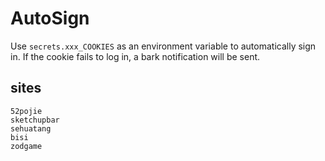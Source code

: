 # AutoSign
Use `secrets.xxx_COOKIES` as an environment variable to automatically sign in. If the cookie fails to log in, a bark notification will be sent.

## sites

    52pojie
    sketchupbar
    sehuatang
    bisi
    zodgame
